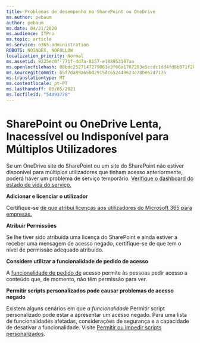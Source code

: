 ```yaml
---
title: Problemas de desempenho no SharePoint ou OneDrive
ms.author: pebaum
author: pebaum
ms.date: 04/21/2020
ms.audience: ITPro
ms.topic: article
ms.service: o365-administration
ROBOTS: NOINDEX, NOFOLLOW
localization_priority: Normal
ms.assetid: 9225ec0f-771f-4d7a-8157-e188953107aa
ms.openlocfilehash: 08bdc2527147279063e3f66a1767203e5ccdc1dd4fd8b871f2800d3f71b9a233
ms.sourcegitcommit: b5f7da89a650d2915dc652449623c78be6247175
ms.translationtype: MT
ms.contentlocale: pt-PT
ms.lasthandoff: 08/05/2021
ms.locfileid: "54093778"
---
```

# <a name="sharepoint-or-onedrive-slow-inaccessible-or-unavailable-for-multiple-users"></a>SharePoint ou OneDrive Lenta, Inacessível ou Indisponível para Múltiplos Utilizadores

Se um OneDrive site do SharePoint ou um site do SharePoint não estiver disponível para múltiplos utilizadores que tinham acesso anteriormente, poderá haver um problema de serviço temporário. [Verifique o dashboard do estado de vida do serviço.](https://portal.office.com/adminportal/home#/servicehealth)

**Adicionar e licenciar o utilizador**

Certifique-se [de que atribui licenças aos utilizadores do Microsoft 365 para empresas.](https://docs.microsoft.com/microsoft-365/admin/add-users/add-users)


**Atribuir Permissões**

Se lhe tiver sido atribuída uma licença do SharePoint e ainda estiver a [](https://docs.microsoft.com/sharepoint/understanding-permission-levels) receber uma mensagem de acesso negado, certifique-se de que tem o nível de permissão adequado atribuído.

**Considere utilizar a funcionalidade de pedido de acesso**

A [funcionalidade de pedido de](https://support.office.com/article/Set-up-and-manage-access-requests-94B26E0B-2822-49D4-929A-8455698654B3) acesso permite às pessoas pedir acesso a conteúdo que, de momento, não têm permissão para ver.

**Permitir scripts personalizados pode causar problemas de acesso negado**

Existem alguns cenários em que *a funcionalidade* Permitir script personalizado pode estar a apresentar um acesso negado. Para uma lista de funcionalidades afetadas, considerações de segurança e a capacidade de desativar a funcionalidade. Visite [Permitir ou impedir scripts personalizados](https://docs.microsoft.com/sharepoint/allow-or-prevent-custom-script).

